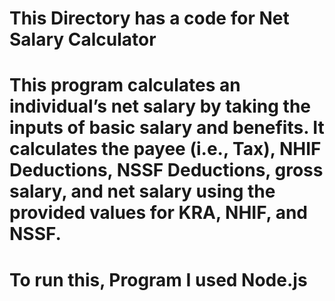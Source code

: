 # This Directory has a code  for Net Salary Calculator

# This program calculates an individual’s net salary by taking the inputs of basic salary and benefits. It calculates the payee (i.e., Tax), NHIF Deductions, NSSF Deductions, gross salary, and net salary using the provided values for KRA, NHIF, and NSSF.

# To run this, Program I used Node.js